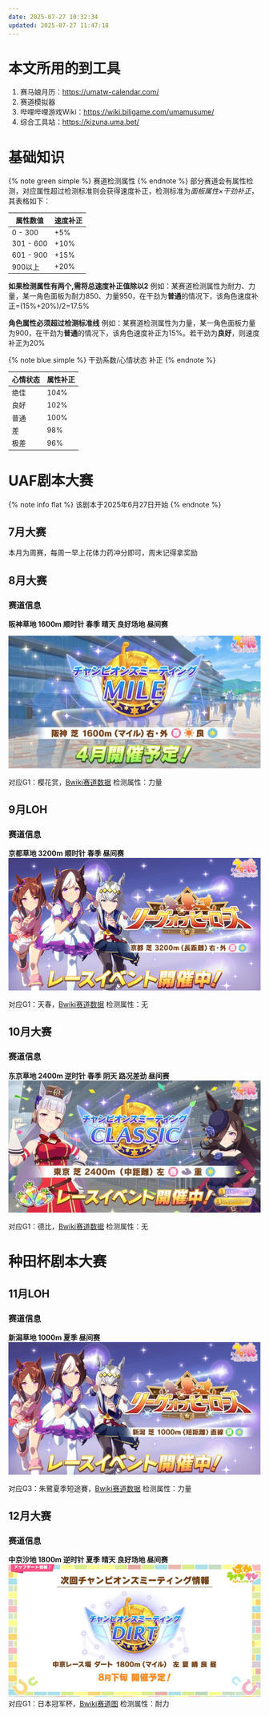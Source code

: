 ```yaml
---
date: 2025-07-27 10:32:34
updated: 2025-07-27 11:47:18
---
```


# 本文所用的到工具

1. 赛马娘月历：https://umatw-calendar.com/
2. 赛道模拟器
3. 哔哩哔哩游戏Wiki：https://wiki.biligame.com/umamusume/
4. 综合工具站：https://kizuna.uma.bet/
# 基础知识

{% note green simple %}
赛道检测属性
{% endnote %}
部分赛道会有属性检测，对应属性超过检测标准则会获得速度补正，检测标准为*面板属性×干劲补正*，其表格如下：

| 属性数值      | 速度补正 |
| --------- | ---- |
| 0 - 300   | +5%  |
| 301 - 600 | +10% |
| 601 - 900 | +15% |
| 900以上     | +20% |
**如果检测属性有两个,需将总速度补正值除以2**
例如：某赛道检测属性为耐力、力量，某一角色面板为耐力850、力量950，在干劲为**普通**的情况下，该角色速度补正=(15%+20%)/2=17.5%

**角色属性必须超过检测标准线**
例如：某赛道检测属性为力量，某一角色面板力量为900，在干劲为**普通**的情况下，该角色速度补正为15%。若干劲为**良好**，则速度补正为20%

{% note blue simple %}
干劲系数/心情状态 补正
{% endnote %}

| 心情状态 | 属性补正 |
| ---- | ---- |
| 绝佳   | 104% |
| 良好   | 102% |
| 普通   | 100% |
| 差    | 98%  |
| 极差   | 96%  |

# UAF剧本大赛
{% note info flat %}
该剧本于2025年6月27日开始
{% endnote %}

## 7月大赛
本月为周赛，每周一早上花体力药冲分即可，周末记得拿奖励

## 8月大赛

### 赛道信息

**阪神草地 1600m 顺时针 春季 晴天 良好场地 昼间赛**

![](../images/Pasted%20image%2020250727104036.png)

对应G1：樱花赏，[Bwiki赛道数据](https://wiki.biligame.com/umamusume/%E7%B9%81/%E6%AB%BB%E8%8A%B1%E8%B3%9E)
检测属性：力量


## 9月LOH
### 赛道信息

**京都草地 3200m 顺时针 春季 昼间赛**
![](../images/Pasted%20image%2020250727111529.png)

对应G1：天春，[Bwiki赛道数据](https://wiki.biligame.com/umamusume/%E7%B9%81/%E5%A4%A9%E7%9A%87%E8%B3%9E%EF%BC%88%E6%98%A5%EF%BC%89)
检测属性：无

## 10月大赛
### 赛道信息
**东京草地 2400m 逆时针 春季 阴天 路况差劲 昼间赛**
![](../images/Pasted%20image%2020250727111812.png)

对应G1：德比，[Bwiki赛道数据](https://wiki.biligame.com/umamusume/%E7%B9%81/%E6%9D%B1%E4%BA%AC%E5%84%AA%E9%A7%BF%EF%BC%88%E6%97%A5%E6%9C%AC%E6%89%93%E6%AF%94%EF%BC%89)
检测属性：无

# 种田杯剧本大赛

## 11月LOH
### 赛道信息
**新潟草地 1000m 夏季 昼间赛**
![](../images/Pasted%20image%2020250727112256.png)

对应G3：朱鷺夏季短途賽，[Bwiki赛道数据](https://wiki.biligame.com/umamusume/%E7%B9%81/%E6%9C%B1%E9%B7%BA%E5%A4%8F%E5%AD%A3%E7%9F%AD%E9%80%94%E8%B3%BD)
检测属性：力量

## 12月大赛
### 赛道信息
**中京沙地 1800m 逆时针 夏季 晴天 良好场地 昼间赛**
![](../images/Pasted%20image%2020250727114043.png)
对应G1：日本冠军杯，[Bwiki赛道图](https://wiki.biligame.com/umamusume/%E7%B9%81/%E6%97%A5%E6%9C%AC%E5%86%A0%E8%BB%8D%E7%9B%83)
检测属性：耐力